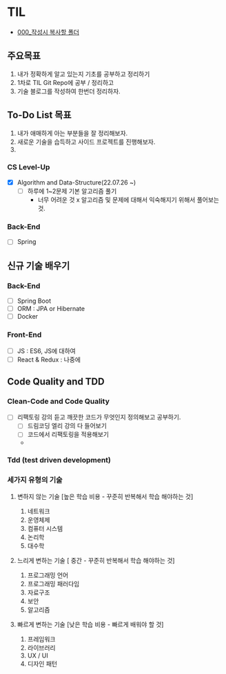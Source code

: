 # TIL
* [000_작성시 복사할 폴더](000_copyFolder/README.md)

## 주요목표
1. 내가 정확하게 알고 있는지 기초를 공부하고 정리하기
2. 1차로 TIL Git Repo에 공부 / 정리하고
3. 기술 블로그를 작성하여 한번더 정리하자.


## To-Do List 목표 
1. 내가 애매하게 아는 부분들을 잘 정리해보자.
2. 새로운 기술을 습득하고 사이드 프로젝트를 진행해보자.
3. 

### CS Level-Up
- [x] Algorithm and Data-Structure(22.07.26 ~)
  - [ ] 하루에 1~2문제 기본 알고리즘 풀기
    - 너무 어려운 것 x 알고리즘 및 문제에 대해서 익숙해지기 위해서 풀어보는 것.
### Back-End
- [ ] Spring


## 신규 기술 배우기 
### Back-End 
- [ ] Spring Boot 
- [ ] ORM : JPA or Hibernate
- [ ] Docker

### Front-End 
- [ ] JS : ES6, JS에 대하여
- [ ] React & Redux : 나중에 

## Code Quality and TDD
### Clean-Code and Code Quality
- [ ] 리팩토링 강의 듣고 깨끗한 코드가 무엇인지 정의해보고 공부하기. 
  - [ ] 드림코딩 엘리 강의 다 들어보기 
  - [ ] 코드에서 리팩토링을 적용해보기 
  - 
### Tdd (test driven development)


### 세가지 유형의 기술
1. 변하지 않는 기술 [높은 학습 비용 - 꾸준히 반복해서 학습 해야하는 것]
   1. 네트워크
   2. 운영체제
   3. 컴퓨터 시스템
   4. 논리학
   5. 대수학


2. 느리게 변하는 기술 [ 중간 -   꾸준히 반복해서 학습 해야하는 것]
   1. 프로그래밍 언어
   2. 프로그래밍 패러다임
   3. 자료구조
   4. 보안
   5. 알고리즘  


3. 빠르게 변하는 기술 [낮은 학습 비용 - 빠르게 배워야 할 것]
   1. 프레임워크
   2. 라이브러리
   3. UX / UI
   4. 디자인 패턴



